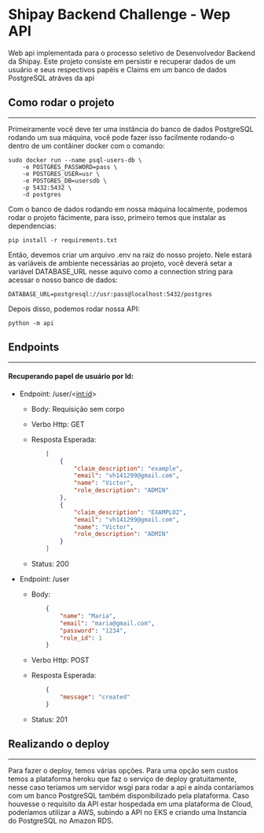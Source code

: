 # Shipay Backend Challenge - Wep API

Web api implementada  para o processo seletivo de Desenvolvedor Backend da Shipay.
Este projeto consiste em persistir e recuperar dados de um usuário e seus respectivos papéis e Claims 
em um banco de dados PostgreSQL atráves da api

## Como rodar o projeto
---
Primeiramente você deve ter uma instância do banco de dados PostgreSQL rodando um sua  máquina,
você pode fazer isso facilmente rodando-o dentro de um contâiner docker com o comando:

```console
sudo docker run --name psql-users-db \             
    -e POSTGRES_PASSWORD=pass \
    -e POSTGRES_USER=usr \
    -e POSTGRES_DB=usersdb \
    -p 5432:5432 \
    -d postgres
```

Com o banco de dados rodando em nossa máquina localmente, podemos rodar o projeto fácimente,
para isso, primeiro temos que instalar as dependencias:

```console
pip install -r requirements.txt
```

Então, devemos criar um arquivo .env na raiz do nosso projeto. Nele estará as variáveis de ambiente necessárias ao projeto, você deverá setar a variável DATABASE_URL nesse aquivo como a connection string para acessar o nosso banco de dados:

```.env
DATABASE_URL=postgresql://usr:pass@localhost:5432/postgres
```

Depois disso, podemos rodar nossa API:

```console
python -m api
```

## Endpoints
---
#### Recuperando papel de usuário por Id:

- Endpoint: /user/<<int:id>>

    - Body: Requisição sem corpo

    - Verbo Http: GET

    - Resposta Esperada: 
        ```json
            [
                {
                    "claim_description": "example",
                    "email": "vh141299@gmail.com",
                    "name": "Victor",
                    "role_description": "ADMIN"
                },
                {
                    "claim_description": "EXAMPLO2",
                    "email": "vh141299@gmail.com",
                    "name": "Victor",
                    "role_description": "ADMIN"
                }
            ]
        ```

    - Status: 200

- Endpoint: /user

    - Body:
        ```json
            {
                "name": "Maria",
                "email": "maria@gmail.com",
                "password": "1234",
                "role_id": 1
            }
        ```

    - Verbo Http: POST

    - Resposta Esperada: 
        ```json
            {
                "message": "created"
            }
        ```

    - Status: 201

## Realizando o deploy
---

Para fazer o deploy, temos várias opções. Para uma opção sem custos temos a plataforma heroku que faz o serviço de deploy gratuitamente, nesse caso teriamos um servidor wsgi para rodar a api e ainda contaríamos com um banco PostgreSQL também disponibilizado pela plataforma.
Caso houvesse o requisito da API estar hospedada em uma plataforma de Cloud, poderíamos utilizar a AWS, subindo a API no EKS e criando uma Instancia do PostgreSQL no Amazon RDS.